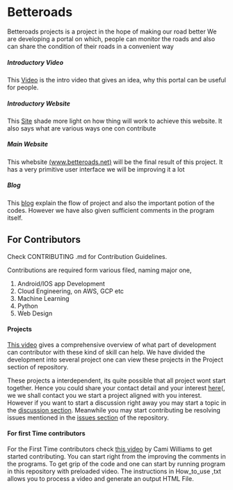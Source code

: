 # Betteroads

Betteroads projects is a project in the hope of making our road better
We are developing a portal on which, people can monitor the  roads and also can share the condition of their roads in a convenient way
##### Introductory Video
This [Video](https://www.betteroads.net/index#intro) is the intro video that gives an idea, why this portal can be useful for people.
##### Introductory Website
This [Site](https://www.betteroads.net) shade more light on how thing will work to achieve this website. It also says what are various ways one con contribute
##### Main Website
This  whebsite [(www.betteroads.net)](https://www.betteroads.net/intro) will be the final result of this project. It has a very primitive user interface we will be improving it a lot
##### Blog
This [blog](https://www.xplorml.in) explain the flow of project and also the important potion of the codes. However we have also given sufficient comments in the program itself.

## For Contributors

Check CONTRIBUTING .md for Contribution Guidelines.

Contributions are required form various filed, naming major one, 
1. Android/IOS app Development
2. Cloud Engineering, on AWS, GCP etc
3. Machine Learning
4. Python
5. Web Design
#### Projects
[This video](https://www.betteroads.net/index#contribute) gives a comprehensive overview of what part of development can contributor with these kind of skill can help. We have divided the development into several project one can view these projects in the Project section of repository. 

These projects a interdependent,  its quite possible that all project wont start together. Hence you could share your contact detail and your interest [here](https://www.betteroads.net/index#IWasHere)(, we we shall contact you we start a project aligned with you interest. However if you want to start a discussion right away you may start a topic in the [discussion section](https://github.com/manish-sin/BetteRoads/discussions). Meanwhile you may start contributing be resolving issues mentioned in the [issues section](https://github.com/manish-sin/BetteRoads/issues) of the repository.
#### For first Time contributors

For the First Time contributors check [this video](https://www.youtube.com/watch?v=c6b6B9oN4Vg) by Cami Williams to get started contributing. You can start right from the improving the comments in the programs.
To get grip of the code and one can start by running program in this repository with preloaded video. The instructions in How_to_use ,txt allows you to process a video and generate an output HTML File.
